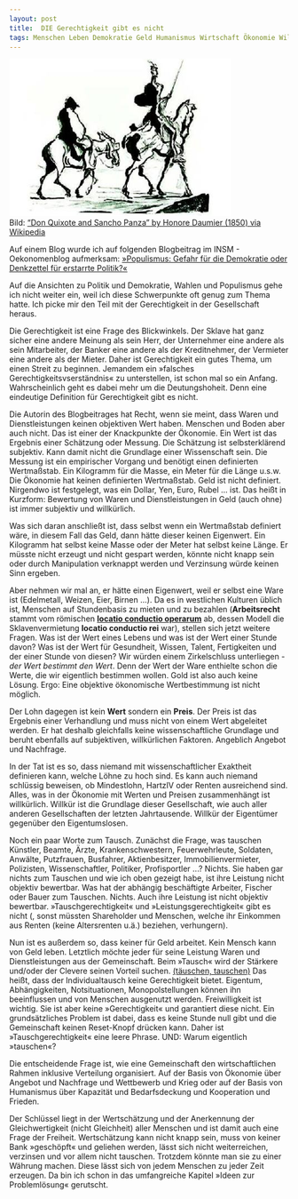 ```yaml
---
layout: post
title:  DIE Gerechtigkeit gibt es nicht
tags: Menschen Leben Demokratie Geld Humanismus Wirtschaft Ökonomie Willkür Arbeit Gerechtigkeit
---
```


![](/assets/img/don.jpg)<br />
Bild: [“Don Quixote and Sancho Panza” by Honore Daumier (1850) via Wikipedia](https://en.wikipedia.org/wiki/File:Honore-Daumier-Don-Quixote.jpg)

Auf einem Blog wurde ich auf folgenden Blogbeitrag im INSM - Oekonomenblog aufmerksam: [»Populismus: Gefahr für die Demokratie oder Denkzettel für erstarrte Politik?«](http://www.insm-oekonomenblog.de/17786-populimsus-gefahr-fuer-die-demokratie-oder-denkzettel-fuer-erstarrte-politk/)

Auf die Ansichten zu Politik und Demokratie, Wahlen und Populismus gehe ich nicht weiter ein, weil ich diese Schwerpunkte oft genug zum Thema hatte. Ich picke mir den Teil mit der Gerechtigkeit in der Gesellschaft heraus.

Die Gerechtigkeit ist eine Frage des Blickwinkels. Der Sklave hat ganz sicher eine andere Meinung als sein Herr, der Unternehmer eine andere als sein Mitarbeiter, der Banker eine andere als der Kreditnehmer, der Vermieter eine andere als der Mieter. Daher ist Gerechtigkeit ein gutes Thema, um einen Streit zu beginnen. Jemandem ein »falsches Gerechtigkeitsvserständnis« zu unterstellen, ist schon mal so ein Anfang. Wahrscheinlich geht es dabei mehr um die Deutungshoheit. Denn eine eindeutige Definition für Gerechtigkeit gibt es nicht.

Die Autorin des Blogbeitrages hat Recht, wenn sie meint, dass Waren und Dienstleistungen keinen objektiven Wert haben. Menschen und Boden aber auch nicht. Das ist einer der Knackpunkte der Ökonomie.
Ein Wert ist das Ergebnis einer Schätzung oder Messung. Die Schätzung ist selbsterklärend subjektiv. Kann damit nicht die Grundlage einer Wissenschaft sein. Die Messung ist ein empirischer Vorgang und benötigt einen definierten Wertmaßstab. Ein Kilogramm für die Masse, ein Meter für die Länge u.s.w.  Die Ökonomie hat keinen definierten Wertmaßstab. Geld ist nicht definiert. Nirgendwo ist festgelegt, was ein Dollar, Yen, Euro, Rubel ... ist. Das heißt in Kurzform: Bewertung von Waren und Dienstleistungen in Geld (auch ohne) ist immer subjektiv und willkürlich.

Was sich daran anschließt ist, dass selbst wenn ein Wertmaßstab definiert wäre, in diesem Fall das Geld, dann hätte dieser keinen Eigenwert. Ein Kilogramm hat selbst keine Masse oder der Meter hat selbst keine Länge. Er müsste nicht erzeugt und nicht gespart werden, könnte nicht knapp sein oder durch Manipulation verknappt werden und Verzinsung würde keinen Sinn ergeben.

Aber nehmen wir mal an, er hätte einen Eigenwert, weil er selbst eine Ware ist (Edelmetall, Weizen, Eier, Birnen ...).  Da es in westlichen Kulturen üblich ist, Menschen auf Stundenbasis zu mieten und zu bezahlen (**Arbeitsrecht** stammt vom römischen [**locatio conductio operarum**](https://link.springer.com/chapter/10.1007%2F978-3-662-02739-4_50) ab, dessen Modell die Sklavenvermietung **locatio conductio rei** war), stellen sich jetzt weitere Fragen. Was ist der Wert eines Lebens und was ist der Wert einer Stunde davon? Was ist der Wert für Gesundheit, Wissen, Talent, Fertigkeiten und der einer Stunde von diesen? Wir würden einem Zirkelschluss unterliegen - *der Wert bestimmt den Wert*. Denn der Wert der Ware enthielte schon die Werte, die wir eigentlich bestimmen wollen. Gold ist also auch keine Lösung. 
Ergo: Eine objektive ökonomische Wertbestimmung ist nicht möglich. 

Der Lohn dagegen ist kein **Wert** sondern ein **Preis**. Der Preis ist das Ergebnis einer Verhandlung und muss nicht von einem Wert abgeleitet werden. Er hat deshalb gleichfalls keine wissenschaftliche Grundlage und beruht ebenfalls auf subjektiven, willkürlichen Faktoren. Angeblich Angebot und Nachfrage. 

In der Tat ist es so, dass niemand mit wissenschaftlicher Exaktheit definieren kann, welche Löhne zu hoch sind. Es kann auch niemand schlüssig beweisen, ob Mindestlohn, HartzIV oder Renten ausreichend sind. Alles, was in der Ökonomie mit Werten und Preisen zusammenhängt ist willkürlich. Willkür ist die Grundlage dieser Gesellschaft, wie auch aller anderen Gesellschaften der letzten Jahrtausende. Willkür der Eigentümer gegenüber den Eigentumslosen.

Noch ein paar Worte zum Tausch. Zunächst die Frage, was tauschen Künstler, Beamte, Ärzte, Krankenschwestern, Feuerwehrleute, Soldaten, Anwälte, Putzfrauen, Busfahrer, Aktienbesitzer, Immobilienvermieter, Polizisten, Wissenschaftler, Politiker, Profisportler ...? Nichts. Sie haben gar nichts zum Tauschen und wie ich oben gezeigt habe, ist ihre Leistung nicht objektiv bewertbar. Was hat der abhängig beschäftigte Arbeiter, Fischer oder Bauer zum Tauschen. Nichts. Auch ihre Leistung ist nicht objektiv bewertbar. 
»Tauschgerechtigkeit« und »Leistungsgerechtigkeit« gibt es nicht (, sonst müssten Shareholder und Menschen, welche ihr Einkommen aus Renten (keine Altersrenten u.ä.) beziehen, verhungern).

Nun ist es außerdem so, dass keiner für Geld arbeitet. Kein Mensch kann von Geld leben. Letztlich möchte jeder für seine Leistung Waren und Dienstleistungen aus der Gemeinschaft. Beim »Tausch« wird der Stärkere und/oder der Clevere seinen Vorteil suchen. [(täuschen, tauschen)](https://de.wiktionary.org/wiki/t%C3%A4uschen) Das heißt, dass der Individualtausch keine Gerechtigkeit bietet. Eigentum, Abhängigkeiten, Notsituationen, Monopolstellungen können ihn beeinflussen und von Menschen ausgenutzt werden. Freiwilligkeit ist wichtig. Sie ist aber keine »Gerechtigkeit« und garantiert diese nicht. Ein grundsätzliches Problem ist dabei, dass es keine Stunde null gibt und die Gemeinschaft keinen Reset-Knopf drücken kann. Daher ist »Tauschgerechtigkeit« eine leere Phrase. UND: Warum eigentlich »tauschen«?

Die entscheidende Frage ist, wie eine Gemeinschaft den wirtschaftlichen Rahmen inklusive Verteilung organisiert. Auf der Basis von Ökonomie über Angebot und Nachfrage und Wettbewerb und Krieg oder auf der Basis von Humanismus über Kapazität und Bedarfsdeckung und Kooperation und Frieden.

Der Schlüssel liegt in der Wertschätzung und der Anerkennung der Gleichwertigkeit (nicht Gleichheit) aller Menschen und ist damit auch eine Frage der Freiheit. Wertschätzung kann nicht knapp sein, muss von keiner Bank »geschöpft« und geliehen werden, lässt sich nicht weiterreichen, verzinsen und vor allem nicht tauschen. Trotzdem könnte man sie zu einer Währung machen. Diese lässt sich von jedem Menschen zu jeder Zeit erzeugen. Da bin ich schon in das umfangreiche Kapitel »Ideen zur Problemlösung« gerutscht.
